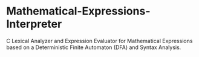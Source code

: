 # Mathematical-Expressions-Interpreter
C Lexical Analyzer and Expression Evaluator for Mathematical Expressions based on a Deterministic Finite Automaton (DFA) and Syntax Analysis. 
